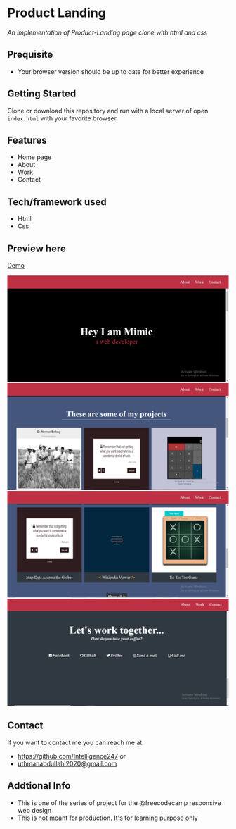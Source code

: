 # Product Landing
*An implementation of Product-Landing page clone with html and css*
## Prequisite
- Your browser version should be up to date for better experience
## Getting Started
Clone or download this repository and run with a local server of open `index.html` with your favorite browser
## Features
- Home page
- About
- Work
- Contact
## Tech/framework used
- Html
- Css
## Preview here
[Demo](https://rawcdn.githack.com/Intelligence247/personal-Portfolio-webpage/1dc62245ce42c036acb598f0f8994c955697fd24/index.html)

![screenshot](/media/sketch1.png)
![screenshot](/media/sketch2.png)
![screenshot](/media/sketch3.png)
![screenshot](/media/sketchs.png)
## Contact
If you want to contact me you can reach me at
- https://github.com/Intelligence247 or
- uthmanabdullahi2020@gmail.com
## Addtional Info
- This is one of the series of project for the @freecodecamp responsive web design 
- This is not meant for production. It's for learning purpose only